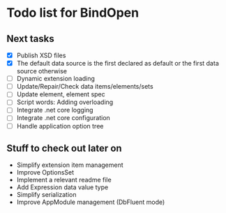 Todo list for BindOpen
====

## Next tasks

- [X] Publish XSD files
- [X] The default data source is the first declared as default or the first data source otherwise
- [ ] Dynamic extension loading
- [ ] Update/Repair/Check data items/elements/sets
- [ ] Update element, element spec
- [ ] Script words: Adding overloading
- [ ] Integrate .net core logging
- [ ] Integrate .net core configuration
- [ ] Handle application option tree

## Stuff to check out later on

* Simplify extension item management
* Improve OptionsSet 
* Implement a relevant readme file
* Add Expression data value type
* Simplify serialization
* Improve AppModule management (DbFluent mode)
